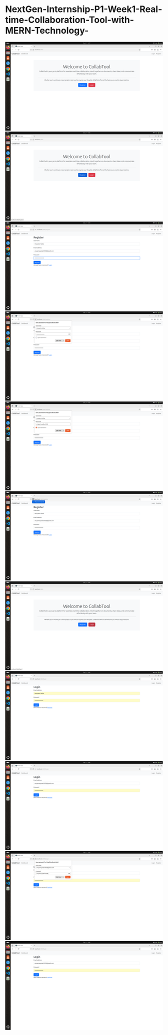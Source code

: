 # NextGen-Internship-P1-Week1-Real-time-Collaboration-Tool-with-MERN-Technology-
<img src="./image-1.png">
<br>
<img src="./image-2.png">
<br>
<img src="./image-3.png">
<br>
<img src="./image-4.png">
<br>
<img src="./image-5.png">
<br>
<img src="./image-6.png">
<br>
<img src="./image-7.png">
<br>
<img src="./image-8.png">
<br>
<img src="./image-9.png">
<br>
<img src="./image-10.png">
<br>
<img src="./image-11.png">
<br>





